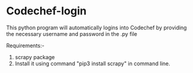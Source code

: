 # Codechef-login
This python program will automatically logins into Codechef by providing the necessary username and password in the .py file

Requirements:-
1) scrapy package
2) Install it using command "pip3 install scrapy" in command line.
